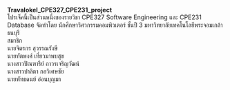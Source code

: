 <b>Travalokel_CPE327_CPE231_project</b>\
โปรเจ็คนี้เป็นส่วนหนึ่งของรายวิชา CPE327 Software Engineering และ CPE231 Database จัดทำโดย นักศึกษาวิศวกรรมคอมพิวเตอร์ ชั้นปี 3 มหาวิทยาลัยเทคโนโลยีพระจอมเกล้าธนบุรี\
สมาชิก\
นายจิตรกร             สุวรรณรังษี\
นายทัตพงศ์		        เที่ยวมาพบสุข\
นางสาวปัณฑารีย์     	 ถาวรเจริญวัฒน์\
นางสาวปาลิตา        	กอวิเศษชัย\
นายพัทธดนย์          	อ่อนบุญมา
